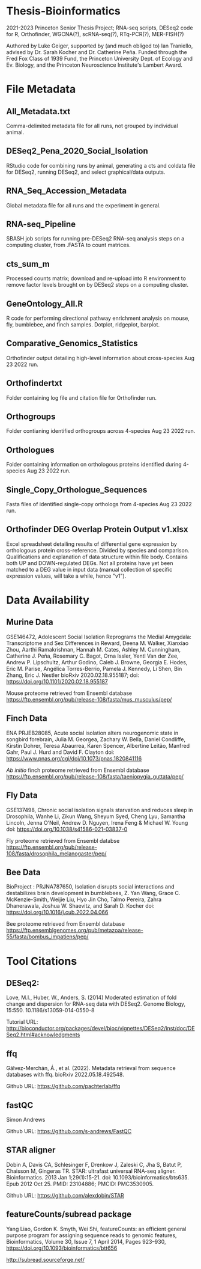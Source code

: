 # Thesis-Bioinformatics
2021-2023 Princeton Senior Thesis Project; RNA-seq scripts, DESeq2 code for R, Orthofinder, WGCNA(?), scRNA-seq(?), RTq-PCR(?), MER-FISH(?)

Authored by Luke Geiger, supported by (and much obliged to) Ian Traniello, advised by Dr. Sarah Kocher and Dr. Catherine Peña. Funded through the Fred Fox Class of 1939 Fund, the Princeton University Dept. of Ecology and Ev. Biology, and the Princeton Neuroscience Institute's Lambert Award.

# File Metadata
## All_Metadata.txt
Comma-delimited metadata file for all runs, not grouped by individual animal. 
## DESeq2_Pena_2020_Social_Isolation
RStudio code for combining runs by animal, generating a cts and coldata file for DESeq2, running DESeq2, and select graphical/data outputs.
## RNA_Seq_Accession_Metadata
Global metadata file for all runs and the experiment in general.
## RNA-seq_Pipeline
SBASH job scripts for running pre-DESeq2 RNA-seq analysis steps on a computing cluster, from .FASTA to count matrices. 
## cts_sum_m
Processed counts matrix; download and re-upload into R environment to remove factor levels brought on by DESeq2 steps on a computing cluster. 
## GeneOntology_All.R
R code for performing directional pathway enrichment analysis on mouse, fly, bumblebee, and finch samples. Dotplot, ridgeplot, barplot. 
## Comparative_Genomics_Statistics
Orthofinder output detailing high-level information about cross-species Aug 23 2022 run. 
## Orthofindertxt
Folder containing log file and citation file for Orthofinder run. 
## Orthogroups
Folder contianing identified orthogroups across 4-species Aug 23 2022 run.
## Orthologues
Folder containing information on orthologous proteins identified during 4-species Aug 23 2022 run.
## Single_Copy_Orthologue_Sequences
Fasta files of identified single-copy orthologs from 4-species Aug 23 2022 run.
## Orthofinder DEG Overlap Protein Output v1.xlsx
Excel spreadsheet detailing results of differential gene expression by orthologous protein cross-reference. Divided by species and comparison. Qualifications and explanation of data structure within file body. Contains both UP and DOWN-regulated DEGs. Not all proteins have yet been matched to a DEG value in input data (manual collection of specific expression values, will take a while, hence "v1").

# Data Availability
## Murine Data
GSE146472, Adolescent Social Isolation Reprograms the Medial Amygdala: Transcriptome and Sex Differences in Reward,
Deena M. Walker, Xianxiao Zhou, Aarthi Ramakrishnan, Hannah M. Cates, Ashley M. Cunningham, Catherine J. Peña, Rosemary C. Bagot, Orna Issler, Yentl Van der Zee, Andrew P. Lipschultz, Arthur Godino, Caleb J. Browne, Georgia E. Hodes, Eric M. Parise, Angélica Torres-Berrio, Pamela J. Kennedy, Li Shen, Bin Zhang, Eric J. Nestler
bioRxiv 2020.02.18.955187; doi: https://doi.org/10.1101/2020.02.18.955187

Mouse proteome retrieved from Ensembl database https://ftp.ensembl.org/pub/release-108/fasta/mus_musculus/pep/

## Finch Data
ENA PRJEB28085, Acute social isolation alters neurogenomic state in songbird forebrain,
Julia M. Georgea, Zachary W. Bella, Daniel Condliffe, Kirstin Dohrer, Teresa Abaurrea, Karen Spencer, Albertine Leitão, Manfred Gahr, Paul J. Hurd and David F. Clayton
doi: https://www.pnas.org/cgi/doi/10.1073/pnas.1820841116

_Ab initio_ finch proteome retrieved from Ensembl database https://ftp.ensembl.org/pub/release-108/fasta/taeniopygia_guttata/pep/

## Fly Data
GSE137498, Chronic social isolation signals starvation and reduces sleep in Drosophila,
Wanhe Li, Zikun Wang, Sheyum Syed, Cheng Lyu, Samantha Lincoln, Jenna O’Neil, Andrew D. Nguyen, Irena Feng & Michael W. Young
doi: https://doi.org/10.1038/s41586-021-03837-0

Fly proteome retrieved from Ensembl databse https://ftp.ensembl.org/pub/release-108/fasta/drosophila_melanogaster/pep/

## Bee Data
BioProject : PRJNA787650, Isolation disrupts social interactions and destabilizes brain development in bumblebees,
Z. Yan Wang, Grace C. McKenzie-Smith, Weijie Liu, Hyo Jin Cho, Talmo Pereira, Zahra Dhanerawala, Joshua W. Shaevitz, and Sarah D. Kocher
doi: https://doi.org/10.1016/j.cub.2022.04.066

Bee proteome retrieved from Ensembl database https://ftp.ensemblgenomes.org/pub/metazoa/release-55/fasta/bombus_impatiens/pep/

# Tool Citations
## DESeq2:

Love, M.I., Huber, W., Anders, S. (2014) Moderated estimation of fold change and dispersion for RNA-seq data with DESeq2. Genome Biology, 15:550. 10.1186/s13059-014-0550-8

Tutorial URL: 
http://bioconductor.org/packages/devel/bioc/vignettes/DESeq2/inst/doc/DESeq2.html#acknowledgments

## ffq

Gálvez-Merchán, Á., et al. (2022). Metadata retrieval from sequence databases with ffq. bioRxiv 2022.05.18.492548.

Github URL:
https://github.com/pachterlab/ffq

## fastQC

Simon Andrews

Github URL:
https://github.com/s-andrews/FastQC

## STAR aligner

Dobin A, Davis CA, Schlesinger F, Drenkow J, Zaleski C, Jha S, Batut P, Chaisson M, Gingeras TR. STAR: ultrafast universal RNA-seq aligner. Bioinformatics. 2013 Jan 1;29(1):15-21. doi: 10.1093/bioinformatics/bts635. Epub 2012 Oct 25. PMID: 23104886; PMCID: PMC3530905.

Github URL:
https://github.com/alexdobin/STAR

## featureCounts/subread package

Yang Liao, Gordon K. Smyth, Wei Shi, featureCounts: an efficient general purpose program for assigning sequence reads to genomic features, Bioinformatics, Volume 30, Issue 7, 1 April 2014, Pages 923–930, https://doi.org/10.1093/bioinformatics/btt656

http://subread.sourceforge.net/
